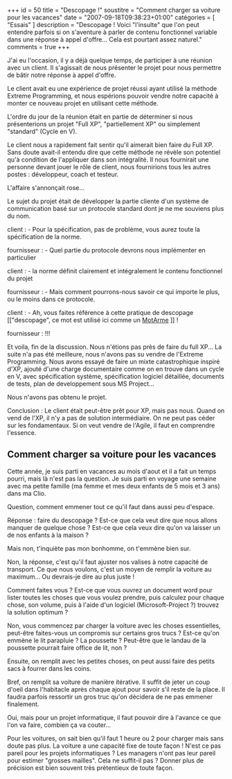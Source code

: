 +++
id = 50
title = "Descopage !"
soustitre = "Comment charger sa voiture pour les vacances"
date = "2007-09-18T09:38:23+01:00"
catégories = [ "Essais" ]
description = "Descopage ! Voici \"l'insulte\" que l'on peut entendre parfois si on s'aventure à parler de contenu fonctionnel variable dans une réponse à appel d'offre... Cela est pourtant assez naturel."
comments = true
+++

<div class="chapo"></div>
J'ai eu l'occasion, il y a déjà quelque temps, de participer à une réunion avec un client. Il s'agissait de nous présenter le projet pour nous permettre de bâtir notre réponse à appel d'offre.

Le client avait eu une expérience de projet réussi ayant utilisé la méthode Extreme Programming, et nous espérions pouvoir vendre notre capacité à monter ce nouveau projet en utilisant cette méthode.

L'ordre du jour de la réunion était en partie de déterminer si nous présenterions un projet "Full XP", "partiellement XP" ou simplement "standard" (Cycle en V).

Le client nous a rapidement fait sentir qu'il aimerait bien faire du Full XP. Sans doute avait-il entendu dire que cette méthode ne révèle son potentiel qu'à condition de l'appliquer dans son intégralité. Il nous fournirait une personne devant jouer le rôle de client, nous fournirions tous les autres postes : développeur, coach et testeur.

L'affaire s'annonçait rose...

Le sujet du projet était de développer la partie cliente d'un système de communication basé sur un protocole standard dont je ne me souviens plus du nom.

client : - Pour la spécification, pas de problème, vous aurez toute la spécification de la norme.

fournisseur : - Quel partie du protocole devrons nous implémenter en particulier

client : - la norme définit clairement et intégralement le contenu fonctionnel du projet

fournisseur : - Mais comment pourrons-nous savoir ce qui importe le plus, ou le moins dans ce protocole.

client : - Ah, vous faites référence à cette pratique de descopage [["descopage", ce mot est utilisé ici comme un [MotArme](http://www.xpday.net/Xpday2005/ToolWordsWeaponWords.html) ]] !

fournisseur : !!!

Et voila, fin de la discussion. Nous n'étions pas près de faire du full XP... La suite n'a pas été meilleure, nous n'avons pas su vendre de l'Extreme Programming. Nous avons essayé de faire un mixte catastrophique inspiré d'XP, ajouté d'une charge documentaire comme on en trouve dans un cycle en V, avec spécification système, spécification logiciel détaillée, documents de tests, plan de developpement sous MS Project...

Nous n'avons pas obtenu le projet.

Conclusion : Le client était peut-être prêt pour XP, mais pas nous. Quand on vend de l'XP, il n'y a pas de solution intermédiaire. On ne peut pas céder sur les fondamentaux. Si on veut vendre de l'Agile, il faut en comprendre l'essence.


## Comment charger sa voiture pour les vacances

Cette année, je suis parti en vacances au mois d'aout et il a fait un temps pourri, mais là n'est pas la question. Je suis parti en voyage une semaine avec ma petite famille (ma femme et mes deux enfants de 5 mois et 3 ans) dans ma Clio.

Question, comment emmener tout ce qu'il faut dans aussi peu d'espace.

Réponse : faire du descopage ? Est-ce que cela veut dire que nous allons manquer de quelque chose ? Est-ce que cela veux dire qu'on va laisser un de nos enfants à la maison ?

Mais non, t'inquiète pas mon bonhomme, on t'emmène bien sur.

Non, la réponse, c'est qu'il faut ajuster nos valises à notre capacité de transport. Ce que nous voulons, c'est un moyen de remplir la voiture au maximum... Ou devrais-je dire au plus juste !

Comment faites vous ? Est-ce que vous ouvrez un document word pour lister toutes les choses que vous voulez prendre, puis calculez pour chaque chose, son volume, puis à l'aide d'un logiciel (Microsoft-Project ?) trouvez la solution optimum ?

Non, vous commencez par charger la voiture avec les choses essentielles, peut-être faites-vous un compromis sur certains gros trucs ? Est-ce qu'on emmène le lit parapluie ? La poussette ? Peut-être que le landau de la poussette pourrait faire office de lit, non ?

Ensuite, on remplit avec les petites choses, on peut aussi faire des petits sacs à fourrer dans les coins.

Bref, on remplit sa voiture de manière itérative. Il suffit de jeter un coup d'oeil dans l'habitacle après chaque ajout pour savoir s'il reste de la place. Il faudra parfois ressortir un gros truc qu'on décidera de ne pas emmener finalement.

Oui, mais pour un projet informatique, il faut pouvoir dire à l'avance ce que l'on va faire, combien ça va couter...

Pour les voitures, on sait bien qu'il faut 1 heure ou 2 pour charger mais sans doute pas plus. La voiture a une capacité fixe de toute façon ! N'est ce pas pareil pour les projets informatiques ? Les managers n'ont pas leur pareil pour estimer "grosses mailles". Cela ne suffit-il pas ? Donner plus de précision est bien souvent très prétentieux de toute façon.